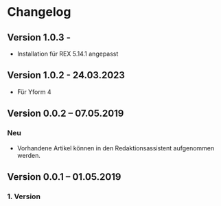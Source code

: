 Changelog
=========


Version 1.0.3 - 
--------------------------

* Installation für REX 5.14.1 angepasst


Version 1.0.2 - 24.03.2023
--------------------------

* Für Yform 4


Version 0.0.2 – 07.05.2019
--------------------------

### Neu

* Vorhandene Artikel können in den Redaktionsassistent aufgenommen werden.


Version 0.0.1 – 01.05.2019
--------------------------

### 1. Version

